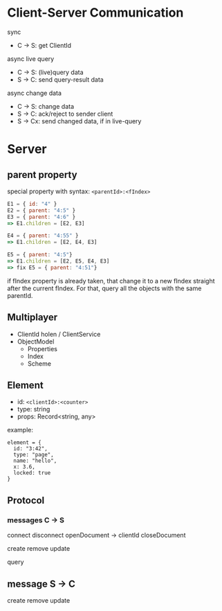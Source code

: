 # Client-Server Communication

sync

- C -> S: get ClientId

async live query

- C -> S: (live)query data
- S -> C: send query-result data

async change data

- C -> S: change data
- S -> C: ack/reject to sender client
- S -> Cx: send changed data, if in live-query

# Server

## parent property

special property with syntax: `<parentId>:<fIndex>`

```js
E1 = { id: "4" }
E2 = { parent: "4:5" }
E3 = { parent: "4:6" }
=> E1.children = [E2, E3]

E4 = { parent: "4:55" }
=> E1.children = [E2, E4, E3]

E5 = { parent: "4:5"}
=> E1.children = [E2, E5, E4, E3]
=> fix E5 = { parent: "4:51"}
```

if fIndex property is already taken, that change it to a new fIndex straight after the current fIndex. For that, query all the objects with the same parentId.

## Multiplayer

- ClientId holen / ClientService
- ObjectModel
  - Properties
  - Index
  - Scheme

## Element

- id: `<clientId>:<counter>`
- type: string
- props: Record<string, any>

example:

```
element = {
  id: "3:42",
  type: "page",
  name: "hello",
  x: 3.6,
  locked: true
}
```

## Protocol

### messages C -> S

connect
disconnect
openDocument -> clientId
closeDocument

create
remove
update

query

## message S -> C

create
remove
update
